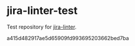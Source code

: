 # jira-linter-test

Test repository for [jira-linter].

[jira-linter]: https://github.com/btwrk/action-jira-linter
a415d482917ae5d65909fd993695203662bed7ba
